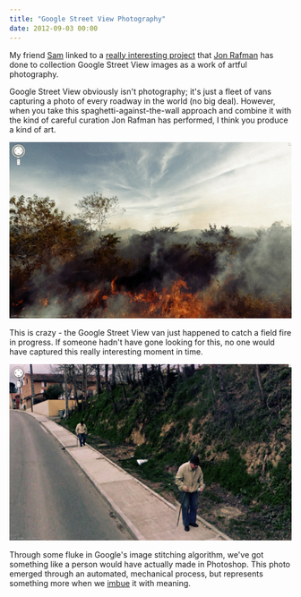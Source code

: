```yaml
---
title: "Google Street View Photography"
date: 2012-09-03 00:00
---
```


<p>My friend <a href="https://twitter.com/nanoinfinity">Sam</a> linked to a <a href="http://9-eyes.com">really interesting project</a> that <a href="http://jonrafman.com">Jon Rafman</a> has done to collection Google Street View images as a work of artful photography. </p>

<p>Google Street View obviously isn't photography; it's just a fleet of vans capturing a photo of every roadway in the world (no big deal). However, when you take this spaghetti-against-the-wall approach and combine it with the kind of careful curation Jon Rafman has performed, I think you produce a kind of art. </p>

<img src="/img/import/blog/google-street-view-photography/438B7F38DAF34632BC1A6B559AD4AC8B.jpg" class="img-responsive" />

<p>This is crazy - the Google Street View van just happened to catch a field fire in progress. If someone hadn't have gone looking for this, no one would have captured this really interesting moment in time.</p>

<img src="/img/import/blog/google-street-view-photography/CE4B0AF404E2461AA0AC92CA2212D65E.jpg" class="img-responsive" />

<p>Through some fluke in Google's image stitching algorithm, we've got something like a person would have actually made in Photoshop. This photo emerged through an automated, mechanical process, but represents something more when we <a href="http://www.imdb.com/title/tt0579531/quotes">imbue</a> it with meaning.</p>

<!-- more -->

